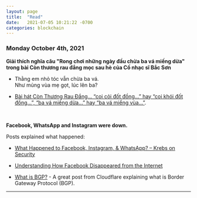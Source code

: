 ```yaml
---
layout: page
title:  "Read"
date:   2021-07-05 10:21:22 -0700
categories: blockchain
---
```


### Monday October 4th, 2021

__Giải thích nghĩa câu "Rong chơi những ngày đầu chừa ba vá miếng dừa" trong bài Còn thương rau đắng mọc sau hè của Cố nhạc sĩ Bắc Sơn__

- Thằng em nhỏ tóc vẫn chừa ba vá.  
Như mủng vùa mẹ gọt, lúc lên ba?

- [Bài hát Còn Thương Rau Đắng… “coi cỏi đốt đồng…” hay “coi khói đốt đồng…”, “ba vá miếng dừa…” hay “ba vá miểng vùa…”](https://nhacxua.vn/bai-hat-con-thuong-rau-dang-coi-coi-dot-dong-hay-coi-khoi-dot-dong-ba-va-mieng-dua-hay-ba-va-mieng-vua/).

<br>

__Facebook, WhatsApp and Instagram were down.__ 

Posts explained what happened:

- [What Happened to Facebook, Instagram, & WhatsApp? – Krebs on Security](https://krebsonsecurity.com/2021/10/what-happened-to-facebook-instagram-whatsapp/)

- [Understanding How Facebook Disappeared from the Internet](https://blog.cloudflare.com/october-2021-facebook-outage/)

- [What is BGP?](https://www.cloudflare.com/learning/security/glossary/what-is-bgp/) - A great post from Cloudflare explaining what is Border Gateway Protocol (BGP).

---